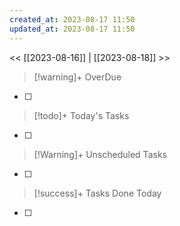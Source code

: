 ```yaml
---
created_at: 2023-08-17 11:50
updated_at: 2023-08-17 11:50
---
```


<< [[2023-08-16]] | [[2023-08-18]] >>


> [!warning]+ OverDue

- [ ] 

> [!todo]+ Today's Tasks

- [ ]

> [!Warning]+ Unscheduled Tasks

- [ ] 

> [!success]+ Tasks Done Today

- [ ] 
